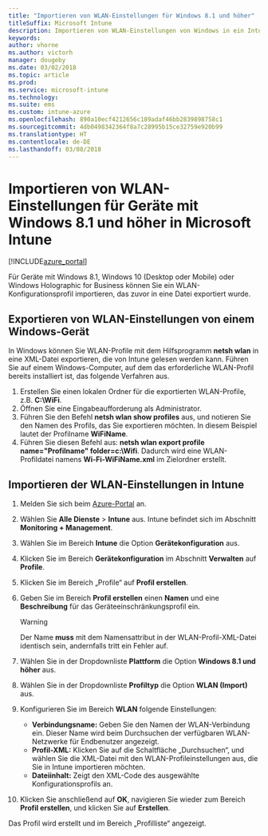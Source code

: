 ```yaml
---
title: "Importieren von WLAN-Einstellungen für Windows 8.1 und höher"
titleSuffix: Microsoft Intune
description: Importieren von WLAN-Einstellungen von Windows in ein Intune-WLAN-Profil.
keywords: 
author: vhorne
ms.author: victorh
manager: dougeby
ms.date: 03/02/2018
ms.topic: article
ms.prod: 
ms.service: microsoft-intune
ms.technology: 
ms.suite: ems
ms.custom: intune-azure
ms.openlocfilehash: 890a10ecf4212656c189adaf46bb2839898758c1
ms.sourcegitcommit: 4db0498342364f8a7c28995b15ce32759e920b99
ms.translationtype: HT
ms.contentlocale: de-DE
ms.lasthandoff: 03/08/2018
---
```

# <a name="import-wi-fi-settings-for-windows-81-and-later-devices-in-microsoft-intune"></a>Importieren von WLAN-Einstellungen für Geräte mit Windows 8.1 und höher in Microsoft Intune

[!INCLUDE[azure_portal](./includes/azure_portal.md)]

Für Geräte mit Windows 8.1, Windows 10 (Desktop oder Mobile) oder Windows Holographic for Business können Sie ein WLAN-Konfigurationsprofil importieren, das zuvor in eine Datei exportiert wurde.

## <a name="export-wi-fi-settings-from-a-windows-device"></a>Exportieren von WLAN-Einstellungen von einem Windows-Gerät

In Windows können Sie WLAN-Profile mit dem Hilfsprogramm **netsh wlan** in eine XML-Datei exportieren, die von Intune gelesen werden kann. Führen Sie auf einem Windows-Computer, auf dem das erforderliche WLAN-Profil bereits installiert ist, das folgende Verfahren aus.
1. Erstellen Sie einen lokalen Ordner für die exportierten WLAN-Profile, z.B. **C:\WiFi**.
1. Öffnen Sie eine Eingabeaufforderung als Administrator.
1. Führen Sie den Befehl **netsh wlan show profiles** aus, und notieren Sie den Namen des Profils, das Sie exportieren möchten. In diesem Beispiel lautet der Profilname **WiFiName**.
1. Führen Sie diesen Befehl aus: **netsh wlan export profile name="Profilname" folder=c:\Wifi**. Dadurch wird eine WLAN-Profildatei namens **Wi-Fi-WiFiName.xml** im Zielordner erstellt.

## <a name="import-the-wi-fi-settings-into-intune"></a>Importieren der WLAN-Einstellungen in Intune

1. Melden Sie sich beim [Azure-Portal](https://portal.azure.com) an.
2. Wählen Sie **Alle Dienste** > **Intune** aus. Intune befindet sich im Abschnitt **Monitoring + Management**.
3. Wählen Sie im Bereich **Intune** die Option **Gerätekonfiguration** aus.
4. Klicken Sie im Bereich **Gerätekonfiguration** im Abschnitt **Verwalten** auf **Profile**.
5. Klicken Sie im Bereich „Profile“ auf **Profil erstellen**.
6. Geben Sie im Bereich **Profil erstellen** einen **Namen** und eine **Beschreibung** für das Geräteeinschränkungsprofil ein.


   > [!WARNING]
   > Der Name **muss** mit dem Namensattribut in der WLAN-Profil-XML-Datei identisch sein, andernfalls tritt ein Fehler auf.

7. Wählen Sie in der Dropdownliste **Plattform** die Option **Windows 8.1 und höher** aus.
8. Wählen Sie in der Dropdownliste **Profiltyp** die Option **WLAN (Import)** aus.
9. Konfigurieren Sie im Bereich **WLAN** folgende Einstellungen:
    - **Verbindungsname:** Geben Sie den Namen der WLAN-Verbindung ein. Dieser Name wird beim Durchsuchen der verfügbaren WLAN-Netzwerke für Endbenutzer angezeigt.
    - **Profil-XML:** Klicken Sie auf die Schaltfläche „Durchsuchen“, und wählen Sie die XML-Datei mit den WLAN-Profileinstellungen aus, die Sie in Intune importieren möchten.
    - **Dateiinhalt:** Zeigt den XML-Code des ausgewählte Konfigurationsprofils an.
10. Klicken Sie anschließend auf **OK**, navigieren Sie wieder zum Bereich **Profil erstellen**, und klicken Sie auf **Erstellen**.

Das Profil wird erstellt und im Bereich „Profilliste“ angezeigt.
